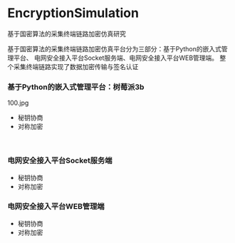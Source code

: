 # EncryptionSimulation
基于国密算法的采集终端链路加密仿真研究</br>

基于国密算法的采集终端链路加密仿真平台分为三部分：基于Python的嵌入式管理平台、
电网安全接入平台Socket服务端、电网安全接入平台WEB管理端。
整个采集终端链路实现了数据加密传输与签名认证<br>

### 基于Python的嵌入式管理平台：树莓派3b
100.jpg
* 秘钥协商
* 对称加密

<br>

### 电网安全接入平台Socket服务端
* 秘钥协商
* 对称加密

### 电网安全接入平台WEB管理端
* 秘钥协商
* 对称加密




